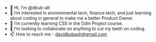 - 👋 Hi, I’m @dbub-alt
- 👀 I’m interested in environmental tech, finance tech, and just learning about coding in general to make me a better Product Owner.
- 🌱 I’m currently learning CSS in the Odin Project course.
- 💞️ I’m looking to collaborate on anything to cut my teeth on coding.
- 📫 How to reach me - davidbubash@gmail.com

<!---
dbub-alt/dbub-alt is a ✨ special ✨ repository because its `README.md` (this file) appears on your GitHub profile.
You can click the Preview link to take a look at your changes.
--->
